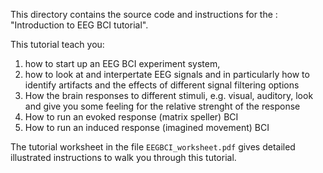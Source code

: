 This directory contains the source code and instructions for the : "Introduction to EEG BCI tutorial".

This tutorial teach you:
   1) how to start up an EEG BCI experiment system, 
   2) how to look at and interpertate EEG signals and in particularly how to identify artifacts and the effects of different signal filtering options
   3) How the brain responses to different stimuli, e.g. visual, auditory, look and give you some feeling for the relative strenght of the response
   4) How to run an evoked response (matrix speller) BCI
   5) How to run an induced response (imagined movement) BCI

The tutorial worksheet in the file `EEGBCI_worksheet.pdf` gives detailed illustrated instructions to walk you through this tutorial.
